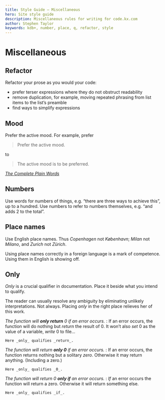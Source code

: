 ```yaml
---
title: Style Guide – Miscellaneous
hero: Site style guide
description: Miscellaneous rules for writing for code.kx.com
author: Stephen Taylor
keywords: kdb+, number, place, q, refactor, style
---
```


# <i class="fas fa-pen-nib"></i> Miscellaneous


## Refactor

Refactor your prose as you would your code:

-   prefer terser expressions where they do not obstruct readability
-   remove duplication, for example, moving repeated phrasing from list items to the list’s preamble 
-   find ways to simplify expressions 


## Mood 

Prefer the active mood. For example, prefer

> Prefer the active mood.

to

> The active mood is to be preferred. 

<i class="far fa-hand-point-right"></i> [_The Complete Plain Words_](https://en.wikipedia.org/wiki/The_Complete_Plain_Words)


## Numbers 

Use words for numbers of things, e.g. “there are three ways to achieve this”, up to a hundred. Use numbers to refer to numbers themselves, e.g. “and adds 2 to the total”.


## Place names

Use English place names. Thus _Copenhagen_ not _København_; _Milan_ not _Milano_, and _Zurich_ not _Zürich_.

Using place names correctly in a foreign language is a mark of competence.
Using them in English is showing off. 


## Only

_Only_ is a crucial qualifier in documentation. Place it beside what you intend to qualify.

The reader can usually resolve any ambiguity by eliminating unlikely interpretations. Not always. 
Placing _only_ in the right place relieves her of this work. 

_The function will **only return** 0 if an error occurs._
: If an error occurs, the function will do nothing but _return_ the result of 0. It won’t also _set_ 0 as the value of a variable, _write_ 0 to file… 

    Here _only_ qualifies _return_. 

_The function will return **only 0** if an error occurs._
: If an error occurs, the function returns nothing but a solitary _zero_. Otherwise it may return anything. (Including a zero.) 

    Here _only_ qualifies _0_. 

_The function will return 0 **only if** an error occurs._
: _If_ an error occurs the function will return a zero. Otherwise it will return something else. 

    Here _only_ qualifies _if_. 

